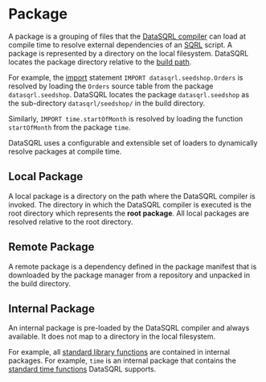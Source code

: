 # Package

A package is a grouping of files that the [DataSQRL compiler](/docs/getting-started/concepts/datasqrl) can load at compile time to resolve external dependencies of an [SQRL](/docs/getting-started/concepts/sqrl) script. A package is represented by a directory on the local filesystem. DataSQRL locates the package directory relative to the [build path](../operations/build).

For example, the [import](../sqrl/import) statement `IMPORT datasqrl.seedshop.Orders` is resolved by loading the `Orders` source table from the package `datasqrl.seedshop`. DataSQRL locates the package `datasqrl.seedshop` as the sub-directory `datasqrl/seedshop/` in the build directory.

Similarly, `IMPORT time.startOfMonth` is resolved by loading the function `startOfMonth` from the package `time`. 

DataSQRL uses a configurable and extensible set of loaders to dynamically resolve packages at compile time.

## Local Package

A local package is a directory on the path where the DataSQRL compiler is invoked. The directory in which the DataSQRL compiler is executed is the root directory which represents the **root package**. All local packages are resolved relative to the root directory.

## Remote Package

A remote package is a dependency defined in the package manifest that is downloaded by the package manager from a repository and unpacked in the build directory.

## Internal Package

An internal package is pre-loaded by the DataSQRL compiler and always available. It does not map to a directory in the local filesystem.

For example, all [standard library functions](/docs/category/functions) are contained in internal packages. For example, `time` is an internal package that contains the [standard time functions](../sqrl/functions/time-fct) DataSQRL supports.